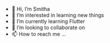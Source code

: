 - 👋 Hi, I’m Smitha
- 👀 I’m interested in learning new things 
- 🌱 I’m currently learning Flutter 
- 💞️ I’m looking to collaborate on
- 📫 How to reach me ...

<!---
smithamary/smithamary is a ✨ special ✨ repository because its `README.md` (this file) appears on your GitHub profile.
You can click the Preview link to take a look at your changes.
--->
